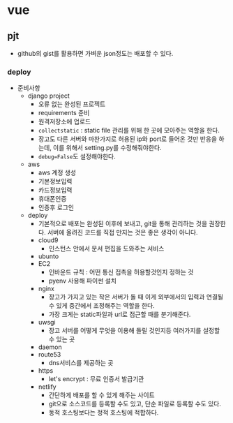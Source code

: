 # vue

## pjt

- github의 gist를 활용하면 가벼운 json정도는 배포할 수 있다.

### deploy

- 준비사항
  - django project
    - 오류 없는 완성된 프로젝트
    - requirements 준비
    - 원격저장소에 업로드
    - `collectstatic` : static file 관리를 위해 한 곳에 모아주는 역할을 한다.
    - 장고도 다른 서버와 마찬가지로 허용된 ip와 port로 들어온 것만 반응을 하는데, 이를 위해서 setting.py를 수정해줘야한다.
    - `debug=False`도 설정해야한다.
  - aws
    - aws 계정 생성
    - 기본정보입력
    - 카드정보입력
    - 휴대폰인증
    - 인증후 로그인
  - deploy
    - 기본적으로 배포는 완성된 이후에 보내고, git을 통해 관리하는 것을 권장한다. 서버에 올려진 코드를 직접 만지는 것은 좋은 생각이 아니다.
    - cloud9
      - 인스턴스 안에서 문서 편집을 도와주는 서비스
    - ubunto
    - EC2
      - 인바운드 규칙 : 어떤 통신 접촉을 허용할것인지 정하는 것
      - pyenv 사용해 파이썬 설치
    - nginx
      - 장고가 가지고 있는 작은 서버가 돌 때 이게 외부에서의 입력과 연결될 수 있게 중간에서 조정해주는 역할을 한다.
      - 가장 크게는 static파일과 url로 접근할 때를 분기해준다.
    - uwsgi
      - 장고 서버를 어떻게 무엇을 이용해 돌릴 것인지등 여러가지를 설정할 수 있는 곳
    - daemon
    - route53
      - dns서비스를 제공하는 곳
    - https
      - let's encrypt : 무료 인증서 발급기관
    - netlify
      - 간단하게 배포를 할 수 있게 해주는 사이트
      - git으로 소스코드를 등록할 수도 있고, 단순 파일로 등록할 수도 있다.
      - 동적 호스팅보다는 정적 호스팅에 적합하다.
